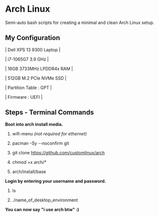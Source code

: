 # Arch Linux
Semi-auto bash scripts for creating a minimal and clean Arch Linux setup.

## My Configuration

| Dell XPS 13 9300 Laptop  |

| i7-1065G7 3.9 GHz        |

| 16GB 3733MHz LPDDR4x RAM |

| 512GB M.2 PCIe NVMe SSD  |

| Partition Table : GPT    |

| Firmware        : UEFI   |

## Steps - Terminal Commands
**Boot into arch install media.**

1. wifi-menu *(not required for ethernet)*

2. pacman -Sy --noconfirm git

3. git clone https://github.com/customlinux/arch

4. chmod +x arch/*

5. arch/install/base

**Login by entering your username and password.**

1. ls

2. ./name_of_desktop_environment

**You can now say "i use arch btw" :)**

